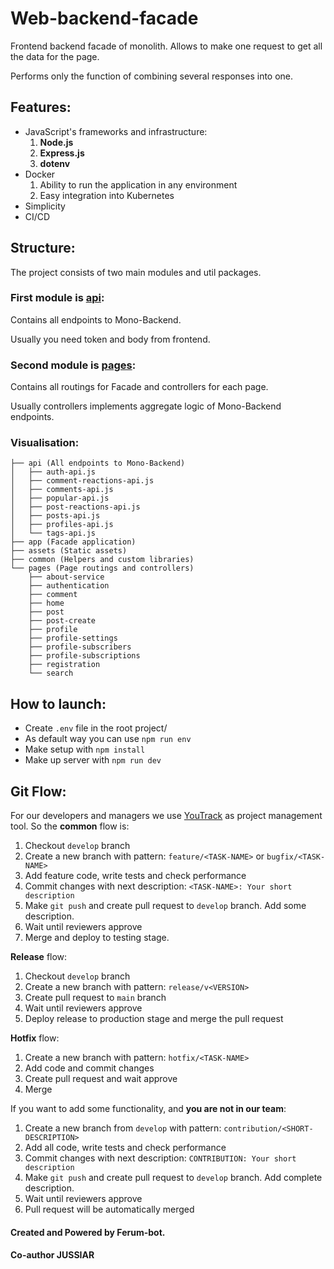 # Web-backend-facade
Frontend backend facade of monolith. Allows to make one request to get all the data for the page.

Performs only the function of combining several responses into one.
## Features:
* JavaScript's frameworks and infrastructure:
  1. **Node.js**
  2. **Express.js**
  3. **dotenv**
* Docker
  1. Ability to run the application in any environment
  2. Easy integration into Kubernetes
* Simplicity
* CI/CD

## Structure:
The project consists of two main modules and util packages.

### First module is [api](/src/api):
Contains all endpoints to Mono-Backend. 

Usually you need token and body from frontend.
### Second module is [pages](/src/pages):
Contains all routings for Facade and controllers for each page.

Usually controllers implements aggregate logic of Mono-Backend endpoints.

### Visualisation:
```shell
├── api (All endpoints to Mono-Backend)
│   ├── auth-api.js
│   ├── comment-reactions-api.js
│   ├── comments-api.js
│   ├── popular-api.js
│   ├── post-reactions-api.js
│   ├── posts-api.js
│   ├── profiles-api.js
│   └── tags-api.js
├── app (Facade application)
├── assets (Static assets)
├── common (Helpers and custom libraries)
└── pages (Page routings and controllers)
    ├── about-service
    ├── authentication
    ├── comment
    ├── home
    ├── post
    ├── post-create
    ├── profile
    ├── profile-settings
    ├── profile-subscribers
    ├── profile-subscriptions
    ├── registration
    └── search

```

## How to launch:
* Create `.env` file in the root project/
* As default way you can use `npm run env`
* Make setup with `npm install`
* Make up server with `npm run dev`

## Git Flow:
For our developers and managers we use [YouTrack](https://www.jetbrains.com/youtrack/) as project management tool.
So the **common** flow is:

1. Checkout `develop` branch
2. Create a new branch with pattern: `feature/<TASK-NAME>` or `bugfix/<TASK-NAME>`
3. Add feature code, write tests and check performance
4. Commit changes with next description: `<TASK-NAME>: Your short description`
5. Make `git push` and create pull request to `develop` branch. Add some description.
6. Wait until reviewers approve
7. Merge and deploy to testing stage.

**Release** flow:
1. Checkout `develop` branch
2. Create a new branch with pattern: `release/v<VERSION>`
3. Create pull request to `main` branch
4. Wait until reviewers approve
5. Deploy release to production stage and merge the pull request

**Hotfix** flow:
1. Create a new branch with pattern: `hotfix/<TASK-NAME>`
2. Add code and commit changes
3. Create pull request and wait approve
4. Merge


If you want to add some functionality, and **you are not in our team**:
1. Create a new branch from `develop` with pattern: `contribution/<SHORT-DESCRIPTION>`
2. Add all code, write tests and check performance
3. Commit changes with next description: `CONTRIBUTION: Your short description`
4. Make `git push` and create pull request to `develop` branch. Add complete description.
5. Wait until reviewers approve
6. Pull request will be automatically merged

#### Created and Powered by Ferum-bot.

#### Co-author JUSSIAR
